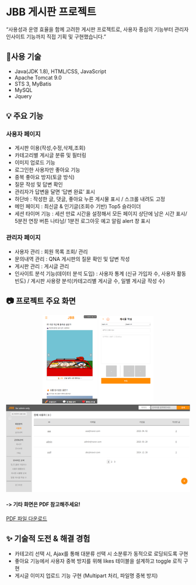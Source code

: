 # JBB 게시판 프로젝트
“사용성과 운영 효율을 함께 고려한 게시판 프로젝트로, 사용자 중심의 기능부터 관리자 인사이트 기능까지 직접 기획 및 구현했습니다.”

## 🔧사용 기술
- Java(JDK 1.8), HTML/CSS, JavaScript
- Apache Tomcat 9.0
- STS 3, MyBatis
- MySQL
- Jquery

## 💡 주요 기능
### 사용자 페이지
- 게시판 이용(작성,수정,삭제,조회)
- 카테고리별 게시글 분류 및 필터링
- 이미지 업로드 기능
- 로그인한 사용자만 좋아요 기능
- 중복 좋아요 방지(토글 방식)
- 질문 작성 및 답변 확인
- 관리자가 답변을 달면 ‘답변 완료’ 표시
- 하단바 : 작성한 글, 댓글, 좋아요 누른 게시물 표시 / 스크롤 내려도 고정
- 메인 페이지 : 최신글 & 인기글(조회수 기반) Top5 슬라이더
- 세션 타이머 기능 : 세션 만료 시간을 설정해서 모든 페이지 상단에 남은 시간 표시/ 5분전 연장 버튼 나타남/ 1분전 로그아웃 예고 알림 alert 창 표시

### 관리자 페이지
- 사용자 관리 : 회원 목록 조회/ 관리
- 문의내역 관리 : QNA 게시판의 질문 확인 및 답변 작성
- 게시판 관리 : 게시글 관리
- 인사이트 분석 기능(데이터 분석 도입) : 사용자 통계 (신규 가입자 수, 사용자 활동 빈도) / 게시판 사용량 분석(카테고리별 게시글 수, 일별 게시글 작성 수)

## 📷 프로젝트 주요 화면
<p align="center">
  <img src="images/a_main.png" width="30%" />
  <img src="images/board_write1.png" width="30%" />
  <img src="images/admin.png"/>
</p>

#### -> 기타 화면은 PDF 참고해주세요!
[PDF 파일 다운로드](images/project_detail.pdf) 

## ✨ 기술적 도전 & 해결 경험
- 카테고리 선택 시, Ajax를 통해 대분류 선택 시 소분류가 동적으로 로딩되도록 구현
- 좋아요 기능에서 사용자 중복 방지를 위해 likes 테이블을 설계하고 toggle 로직 구현
- 게시글 이미지 업로드 기능 구현 (Multipart 처리, 파일명 중복 방지)

